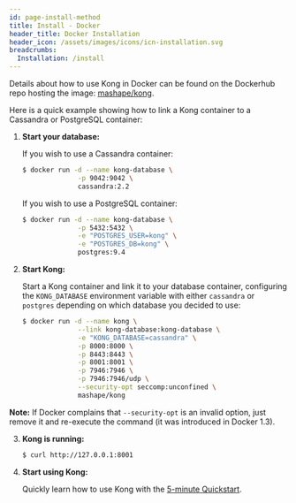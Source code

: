 ```yaml
---
id: page-install-method
title: Install - Docker
header_title: Docker Installation
header_icon: /assets/images/icons/icn-installation.svg
breadcrumbs:
  Installation: /install
---
```


Details about how to use Kong in Docker can be found on the Dockerhub repo hosting the image: [mashape/kong](https://hub.docker.com/r/mashape/kong/).

Here is a quick example showing how to link a Kong container to a Cassandra or PostgreSQL container:

1. **Start your database:**

    If you wish to use a Cassandra container:

    ```bash
    $ docker run -d --name kong-database \
                  -p 9042:9042 \
                  cassandra:2.2
    ```

    If you wish to use a PostgreSQL container:

    ```bash
    $ docker run -d --name kong-database \
                  -p 5432:5432 \
                  -e "POSTGRES_USER=kong" \
                  -e "POSTGRES_DB=kong" \
                  postgres:9.4
    ```

2. **Start Kong:**

    Start a Kong container and link it to your database container, configuring the `KONG_DATABASE` environment variable with either `cassandra` or `postgres` depending on which database you decided to use:

    ```bash
    $ docker run -d --name kong \
                  --link kong-database:kong-database \
                  -e "KONG_DATABASE=cassandra" \
                  -p 8000:8000 \
                  -p 8443:8443 \
                  -p 8001:8001 \
                  -p 7946:7946 \
                  -p 7946:7946/udp \
                  --security-opt seccomp:unconfined \
                  mashape/kong
    ```

<div class="alert alert-warning">
  <strong>Note:</strong> If Docker complains that <code>--security-opt</code> is an invalid option, just remove it and re-execute the command (it was introduced in Docker 1.3).
</div>

3. **Kong is running:**

    ```bash
    $ curl http://127.0.0.1:8001
    ```

4. **Start using Kong:**

    Quickly learn how to use Kong with the [5-minute Quickstart](/docs/latest/getting-started/quickstart).

